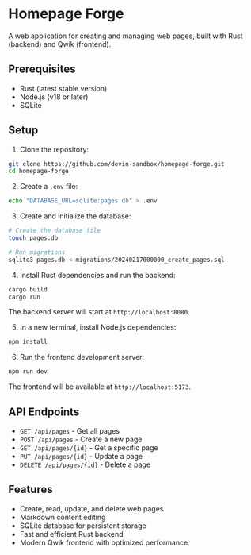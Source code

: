 # Homepage Forge

A web application for creating and managing web pages, built with Rust (backend) and Qwik (frontend).

## Prerequisites

- Rust (latest stable version)
- Node.js (v18 or later)
- SQLite

## Setup

1. Clone the repository:
```bash
git clone https://github.com/devin-sandbox/homepage-forge.git
cd homepage-forge
```

2. Create a `.env` file:
```bash
echo "DATABASE_URL=sqlite:pages.db" > .env
```

3. Create and initialize the database:
```bash
# Create the database file
touch pages.db

# Run migrations
sqlite3 pages.db < migrations/20240217000000_create_pages.sql
```

4. Install Rust dependencies and run the backend:
```bash
cargo build
cargo run
```

The backend server will start at `http://localhost:8080`.

5. In a new terminal, install Node.js dependencies:
```bash
npm install
```

6. Run the frontend development server:
```bash
npm run dev
```

The frontend will be available at `http://localhost:5173`.

## API Endpoints

- `GET /api/pages` - Get all pages
- `POST /api/pages` - Create a new page
- `GET /api/pages/{id}` - Get a specific page
- `PUT /api/pages/{id}` - Update a page
- `DELETE /api/pages/{id}` - Delete a page

## Features

- Create, read, update, and delete web pages
- Markdown content editing
- SQLite database for persistent storage
- Fast and efficient Rust backend
- Modern Qwik frontend with optimized performance

